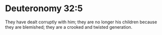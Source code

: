 # Deuteronomy 32:5

They have dealt corruptly with him; they are no longer his children because they are blemished; they are a crooked and twisted generation.
